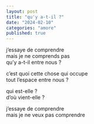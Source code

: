 ```yaml
---
layout: post
title: "qu'y a-t-il ?"
date: "2024-02-10"
categories: "amore"
published: true
---
```


j’essaye de comprendre  
mais je ne comprends pas  
qu’y a-t-il entre nous ?  

c’est quoi cette chose qui occupe  
tout l’espace entre nous ?  

qui est-elle ?  
d’où vient-elle ?  

j’essaye de comprendre  
mais je ne veux pas comprendre  
